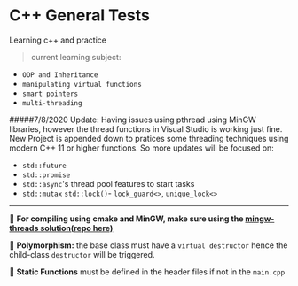 # C++ General Tests
Learning c++ and practice
> current learning subject:
* `OOP and Inheritance`
* `manipulating virtual functions`
* `smart pointers`
* `multi-threading`

#####7/8/2020 Update:
Having issues using pthread using MinGW libraries, however the thread functions in Visual Studio is working just fine. New Project is appended down to pratices some threading techniques using modern C++ 11 or higher functions. So more updates will be focused on:
* `std::future`
* `std::promise`
* `std::async`'s thread pool features to start tasks
* `std::mutax` `std::lock()`- `lock_guard<>`, `unique_lock<>`

---
:notebook:
**For compiling using cmake and MinGW, make sure using the [mingw-threads solution(repo here)](https://github.com/meganz/mingw-std-threads)**

:notebook:
**Polymorphism:** the base class must have a `virtual destructor` hence the child-class `destructor` will be triggered.

:notebook:
**Static Functions** must be defined in the header files if not in the `main.cpp`
